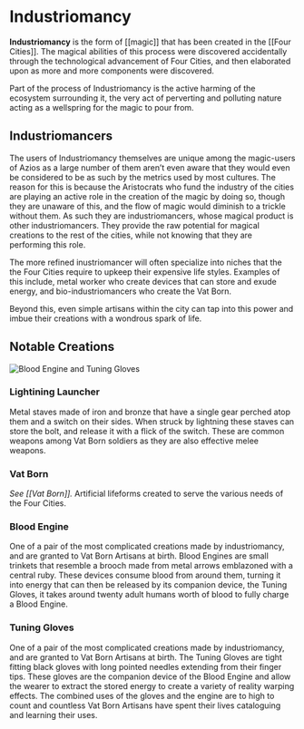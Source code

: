 # Industriomancy
**Industriomancy** is the form of [[magic]] that has been created in the [[Four Cities]]. The magical abilities of this process were discovered accidentally through the technological advancement of Four Cities, and then elaborated upon as more and more components were discovered.

Part of the process of Industriomancy is the active harming of the ecosystem surrounding it, the very act of perverting and polluting nature acting as a wellspring for the magic to pour from.

## Industriomancers
The users of Industriomancy themselves are unique among the magic-users of Azios as a large number of them aren’t even aware that they would even be considered to be as such by the metrics used by most cultures. The reason for this is because the Aristocrats who fund the industry of the cities are playing an active role in the creation of the magic by doing so, though they are unaware of this, and the flow of magic would diminish to a trickle without them. As such they are industriomancers, whose magical product is other industriomancers. They provide the raw potential for magical creations to the rest of the cities, while not knowing that they are performing this role.

The more refined inustriomancer will often specialize into niches that the the Four Cities require to upkeep their expensive life styles. Examples of this include, metal worker who create devices that can store and exude energy, and bio-industriomancers who create the Vat Born.

Beyond this, even simple artisans within the city can tap into this power and imbue their creations with a wondrous spark of life. 

## Notable Creations
![Blood Engine and Tuning Gloves](blood_engine_and_tuning_gloves.png)
### Lightining Launcher
Metal staves made of iron and bronze that have a single gear perched atop them and a switch on their sides. When struck by lightning these staves can store the bolt, and release it with a flick of the switch. These are common weapons among Vat Born soldiers as they are also effective melee weapons.

### Vat Born
*See [[Vat Born]].*
Artificial lifeforms created to serve the various needs of the Four Cities.
 
### Blood Engine
One of a pair of the most complicated creations made by industriomancy, and are granted to Vat Born Artisans at birth. Blood Engines are small trinkets that resemble a brooch made from metal arrows emblazoned with a central ruby. These devices consume blood from around them, turning it into energy that can then be released by its companion device, the Tuning Gloves, it takes around twenty adult humans worth of blood to fully charge a Blood Engine.

### Tuning Gloves
One of a pair of the most complicated creations made by industriomancy, and are granted to Vat Born Artisans at birth. The Tuning Gloves are tight fitting black gloves with long pointed needles extending from their finger tips. These gloves are the companion device of the Blood Engine and allow the wearer to extract the stored energy to create a variety of reality warping effects. The combined uses of the gloves and the engine are to high to count and countless Vat Born Artisans have spent their lives cataloguing and learning their uses.

<Magic><Four Cities><Industriomancy>